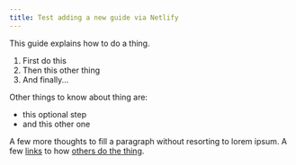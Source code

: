 ```yaml
---
title: Test adding a new guide via Netlify
---
```

This guide explains how to do a thing.

1. First do this
2. Then this other thing
3. And finally...

Other things to know about thing are:

* this optional step
* and this other one

A few more thoughts to fill a paragraph without resorting to lorem ipsum. A few [links](https://dxw.com) to how [others do the thing](https://bbc.com).